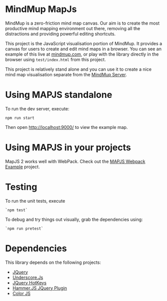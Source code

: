 MindMup MapJs
=============

MindMup is a zero-friction mind map canvas. Our aim is to create the most productive mind mapping environment out there, removing all the distractions and providing powerful editing shortcuts.

This project is the JavaScript visualisation portion of MindMup. It provides a canvas for users to create and edit
mind maps in a browser. You can see an example of this live at [mindmup.com](http://www.mindmup.com), or play with the library directly in the browser using `test/index.html` from this project.

This project is relatively stand alone and you can use it to create a nice mind map visualisation separate from the
[MindMup Server](https://www.mindmup.com).

# Using MAPJS standalone

To run the dev server, execute:

`npm run start`

Then open <http://localhost:9000/> to view the example map.

# Using MAPJS in your projects

MapJS 2 works well with WebPack. Check out the [MAPJS Webpack Example](https://github.com/mindmup/mapjs-webpack-example) project.

# Testing

To run the unit tests, execute

    `npm test`

To debug and try things out visually, grab the dependencies using:

    `npm run pretest`

# Dependencies

This library depends on the following projects:

- [JQuery](http://jquery.com/)
- [Underscore.Js](http://underscorejs.org/)
- [JQuery HotKeys](http://jquery.com/)
- [Hammer.JS JQuery Plugin](http://eightmedia.github.com/hammer.js)
- [Color JS](https://github.com/harthur/color)
